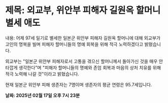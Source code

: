 # **제목: 외교부, 위안부 피해자 길원옥 할머니 별세 애도**

  내용: 어제 97세 일기로 별세한 일본군 위안부 피해자 길원옥 할머니에 대해 외교부가 고인의 명복을 빌며 피해자 할머니들의 명예 회복을 위해 적극 노력하겠다고 밝혔습니다.

외교부는 "일본군 위안부 피해자로서 고통을 겪으신 할머니께서 돌아가신 것을 매우 안타깝게 생각한다"며 "피해자 할머니들의 명예와 존엄 회복과 마음의 상처 치유를 위해 적극 노력해 나갈 것"이라고 밝혔습니다.

현재 일본군 위안부 피해 생존자는 7명이며 생존자의 평균 연령은 95.7세입니다.

  **날짜: 2025년 02월 17일 오후 7시 23분**
